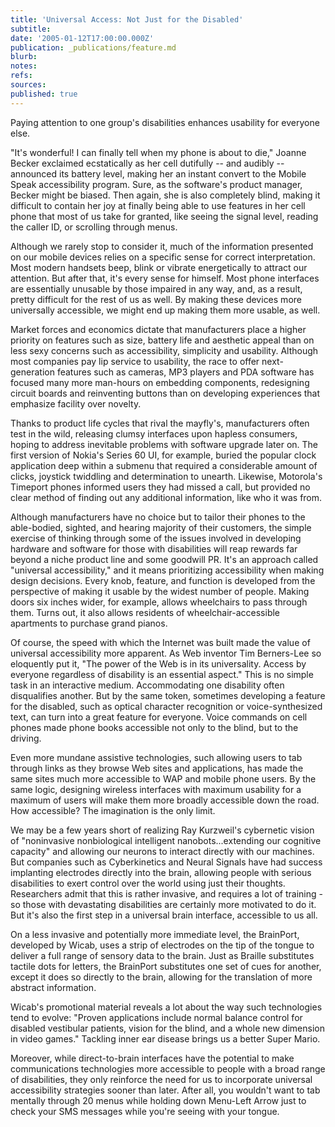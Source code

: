 ```yaml
---
title: 'Universal Access: Not Just for the Disabled'
subtitle: 
date: '2005-01-12T17:00:00.000Z'
publication: _publications/feature.md
blurb: 
notes: 
refs: 
sources: 
published: true
---
```

Paying attention to one group's disabilities enhances usability for everyone else.

"It's wonderful! I can finally tell when my phone is about to die," Joanne Becker exclaimed ecstatically as her cell dutifully -- and audibly -- announced its battery level, making her an instant convert to the Mobile Speak accessibility program. Sure, as the software's product manager, Becker might be biased. Then again, she is also completely blind, making it difficult to contain her joy at finally being able to use features in her cell phone that most of us take for granted, like seeing the signal level, reading the caller ID, or scrolling through menus.

Although we rarely stop to consider it, much of the information presented on our mobile devices relies on a specific sense for correct interpretation. Most modern handsets beep, blink or vibrate energetically to attract our attention. But after that, it's every sense for himself. Most phone interfaces are essentially unusable by those impaired in any way, and, as a result, pretty difficult for the rest of us as well. By making these devices more universally accessible, we might end up making them more usable, as well.

Market forces and economics dictate that manufacturers place a higher priority on features such as size, battery life and aesthetic appeal than on less sexy concerns such as accessibility, simplicity and usability. Although most companies pay lip service to usability, the race to offer next-generation features such as cameras, MP3 players and PDA software has focused many more man-hours on embedding components, redesigning circuit boards and reinventing buttons than on developing experiences that emphasize facility over novelty.

Thanks to product life cycles that rival the mayfly's, manufacturers often test in the wild, releasing clumsy interfaces upon hapless consumers, hoping to address inevitable problems with software upgrade later on. The first version of Nokia's Series 60 UI, for example, buried the popular clock application deep within a submenu that required a considerable amount of clicks, joystick twiddling and determination to unearth. Likewise, Motorola's Timeport phones informed users they had missed a call, but provided no clear method of finding out any additional information, like who it was from.

Although manufacturers have no choice but to tailor their phones to the able-bodied, sighted, and hearing majority of their customers, the simple exercise of thinking through some of the issues involved in developing hardware and software for those with disabilities will reap rewards far beyond a niche product line and some goodwill PR. It's an approach called "universal accessibility," and it means prioritizing accessibility when making design decisions. Every knob, feature, and function is developed from the perspective of making it usable by the widest number of people. Making doors six inches wider, for example, allows wheelchairs to pass through them. Turns out, it also allows residents of wheelchair-accessible apartments to purchase grand pianos.

Of course, the speed with which the Internet was built made the value of universal accessibility more apparent. As Web inventor Tim Berners-Lee so eloquently put it, "The power of the Web is in its universality. Access by everyone regardless of disability is an essential aspect." This is no simple task in an interactive medium. Accommodating one disability often disqualifies another. But by the same token, sometimes developing a feature for the disabled, such as optical character recognition or voice-synthesized text, can turn into a great feature for everyone. Voice commands on cell phones made phone books accessible not only to the blind, but to the driving.

Even more mundane assistive technologies, such allowing users to tab through links as they browse Web sites and applications, has made the same sites much more accessible to WAP and mobile phone users. By the same logic, designing wireless interfaces with maximum usability for a maximum of users will make them more broadly accessible down the road. How accessible? The imagination is the only limit.

We may be a few years short of realizing Ray Kurzweil's cybernetic vision of "noninvasive nonbiological intelligent nanobots...extending our cognitive capacity" and allowing our neurons to interact directly with our machines. But companies such as Cyberkinetics and Neural Signals have had success implanting electrodes directly into the brain, allowing people with serious disabilities to exert control over the world using just their thoughts. Researchers admit that this is rather invasive, and requires a lot of training - so those with devastating disabilities are certainly more motivated to do it. But it's also the first step in a universal brain interface, accessible to us all.

On a less invasive and potentially more immediate level, the BrainPort, developed by Wicab, uses a strip of electrodes on the tip of the tongue to deliver a full range of sensory data to the brain. Just as Braille substitutes tactile dots for letters, the BrainPort substitutes one set of cues for another, except it does so directly to the brain, allowing for the translation of more abstract information.

Wicab's promotional material reveals a lot about the way such technologies tend to evolve: "Proven applications include normal balance control for disabled vestibular patients, vision for the blind, and a whole new dimension in video games." Tackling inner ear disease brings us a better Super Mario.

Moreover, while direct-to-brain interfaces have the potential to make communications technologies more accessible to people with a broad range of disabilities, they only reinforce the need for us to incorporate universal accessibility strategies sooner than later. After all, you wouldn't want to tab mentally through 20 menus while holding down Menu-Left Arrow just to check your SMS messages while you're seeing with your tongue.

